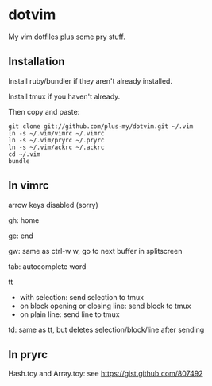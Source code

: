 dotvim
======

My vim dotfiles plus some pry stuff.

Installation
------------

Install ruby/bundler if they aren't already installed.

Install tmux if you haven't already.

Then copy and paste:

    git clone git://github.com/plus-my/dotvim.git ~/.vim
    ln -s ~/.vim/vimrc ~/.vimrc
    ln -s ~/.vim/pryrc ~/.pryrc
    ln -s ~/.vim/ackrc ~/.ackrc
    cd ~/.vim
    bundle

In vimrc
--------

arrow keys disabled (sorry)

gh: home

ge: end

gw: same as ctrl-w w, go to next buffer in splitscreen

tab: autocomplete word

tt
- with selection: send selection to tmux
- on block opening or closing line: send block to tmux
- on plain line: send line to tmux

td: same as tt, but deletes selection/block/line after sending

In pryrc
--------

Hash.toy and Array.toy: see https://gist.github.com/807492
